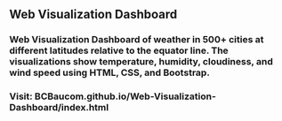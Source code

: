 ## Web Visualization Dashboard


### Web Visualization Dashboard of weather in 500+ cities at different latitudes relative to the equator line. The visualizations show temperature, humidity, cloudiness, and wind speed using HTML, CSS, and Bootstrap.

### Visit:  BCBaucom.github.io/Web-Visualization-Dashboard/index.html